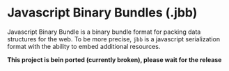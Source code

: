 # Javascript Binary Bundles (.jbb)

Javascript Binary Bundle is a binary bundle format for packing data structures for the web. To be more precise, `jbb` is a javascript serialization format with the ability to embed additional resources.

__This project is bein ported (currently broken), please wait for the release__
